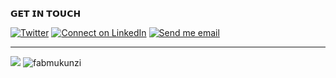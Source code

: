 𝗚𝗘𝗧 𝗜𝗡 𝗧𝗢𝗨𝗖𝗛

[![Twitter](https://img.shields.io/twitter/url/https/twitter.com/cloudposse.svg?style=social&label=Twitter)](https://twitter.com/fab_mukunzi)
[![Connect on LinkedIn](https://img.shields.io/badge/--linkedin?label=LinkedIn&logo=LinkedIn&style=social)](https://www.linkedin.com/in/mukunzi-fabrice/) [![Send me email](https://img.shields.io/badge/--gmail?label=Gmail&logo=Gmail&style=social)](mailto:mukunzifabrice77@gmail.com)
___

<img src='https://github-readme-stats.vercel.app/api?username=fabmukunzi&show_icons=true&locale=en'>
<img src="https://github-readme-stats.vercel.app/api/top-langs?username=fabmukunzi&show_icons=true&locale=en&layout=compact" alt="fabmukunzi" />
